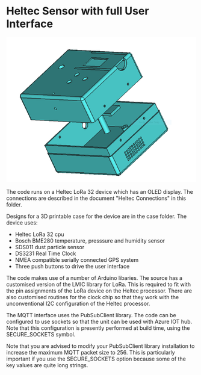 # Heltec Sensor with full User Interface

![Sensor 01 Assembly](Images/Sensor01Construction.png?raw=true "Sensor 01 Printed components")

The code runs on a Heltec LoRa 32 device which has an OLED display. The connections are described in the document "Heltec Connections" in this folder. 

Designs for a 3D printable case for the device are in the case folder. The device uses:

+ Heltec LoRa 32 cpu
+ Bosch BME280 temperature, presssure and humidity sensor
+ SDS011 dust particle sensor
+ DS3231 Real Time Clock 
+ NMEA compatible serially connected GPS system
+ Three push buttons to drive the user interface

The code makes use of a number of Arduino libaries. The source has a customised version of the LMIC library for LoRa. This is required to fit with the pin assignments of the LoRa device on the Heltec processor. There are also customised routines for the clock chip so that they work with the unconventional I2C configuration of the Heltec processor. 

The MQTT interface uses the PubSubClient library. The code can be configured to use sockets so that the unit can be used with Azure IOT hub. Note that this configuration is presently performed at build time, using the SECURE_SOCKETS symbol.

Note that you are advised to modify your PubSubClient library installation to increase the maximum MQTT packet size to 256. This is particularly important if you use the SECURE_SOCKETS option because some of the key values are quite long strings.